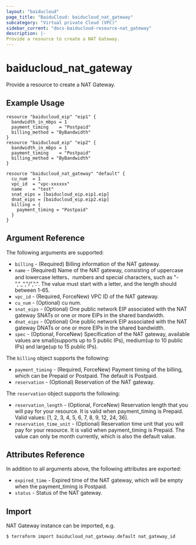 ```yaml
---
layout: "baiducloud"
page_title: "BaiduCloud: baiducloud_nat_gateway"
subcategory: "Virtual private Cloud (VPC)"
sidebar_current: "docs-baiducloud-resource-nat_gateway"
description: |-
Provide a resource to create a NAT Gateway.
---
```


# baiducloud_nat_gateway

Provide a resource to create a NAT Gateway.

## Example Usage

```hcl
resource "baiducloud_eip" "eip1" {
  bandwidth_in_mbps = 1
  payment_timing    = "Postpaid"
  billing_method = "ByBandwidth"
}
resource "baiducloud_eip" "eip2" {
  bandwidth_in_mbps = 1
  payment_timing    = "Postpaid"
  billing_method = "ByBandwidth"
}

resource "baiducloud_nat_gateway" "default" {
  cu_num  = 1
  vpc_id  = "vpc-xxxxxx"
  name    = "test"
  snat_eips = [baiducloud_eip.eip1.eip]
  dnat_eips = [baiducloud_eip.eip2.eip]
  billing = {
    payment_timing = "Postpaid"
  }
}
```

## Argument Reference

The following arguments are supported:

* `billing` - (Required) Billing information of the NAT gateway.
* `name` - (Required) Name of the NAT gateway, consisting of uppercase and lowercase letters、numbers and special characters, such as "-","_","/",".". The value must start with a letter, and the length should between 1-65.
* `vpc_id` - (Required, ForceNew) VPC ID of the NAT gateway.
* `cu_num` - (Optional) cu num.
* `snat_eips` - (Optional) One public network EIP associated with the NAT gateway SNATs or one or more EIPs in the shared bandwidth.
* `dnat_eips` - (Optional) One public network EIP associated with the NAT gateway DNATs or one or more EIPs in the shared bandwidth.
* `spec` - (Optional, ForceNew) Specification of the NAT gateway, available values are small(supports up to 5 public IPs), medium(up to 10 public IPs) and large(up to 15 public IPs).

The `billing` object supports the following:

* `payment_timing` - (Required, ForceNew) Payment timing of the billing, which can be Prepaid or Postpaid. The default is Postpaid.
* `reservation` - (Optional) Reservation of the NAT gateway.

The `reservation` object supports the following:

* `reservation_length` - (Optional, ForceNew) Reservation length that you will pay for your resource. It is valid when payment_timing is Prepaid. Valid values: [1, 2, 3, 4, 5, 6, 7, 8, 9, 12, 24, 36].
* `reservation_time_unit` - (Optional) Reservation time unit that you will pay for your resource. It is valid when payment_timing is Prepaid. The value can only be month currently, which is also the default value.

## Attributes Reference

In addition to all arguments above, the following attributes are exported:

* `expired_time` - Expired time of the NAT gateway, which will be empty when the payment_timing is Postpaid.
* `status` - Status of the NAT gateway.


## Import

NAT Gateway instance can be imported, e.g.

```hcl
$ terraform import baiducloud_nat_gateway.default nat_gateway_id
```

